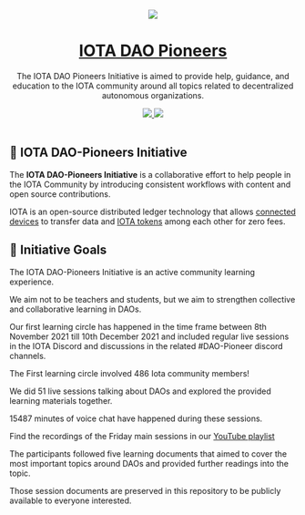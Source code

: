 <p align="center">
  <br>
  <a href="https://www.iota.org">
    <img src="https://images.ctfassets.net/xit7f234flxz/2UaYq5cR53ANDAKRT4HYWT/a4d962d037954adef7d0aa9a2e944a26/iota-small-logo.png"/>
  </a>
</p>


<h1 align="center"><a href="https://www.iota.org"> IOTA DAO Pioneers </a></h1>

<p align="center">The IOTA DAO Pioneers Initiative is aimed to provide help, guidance, and education to the IOTA community around all topics related to decentralized autonomous organizations.</p>

<p align="center">
  <a title="MIT License" href="LICENSE">
    <img src="https://img.shields.io/github/license/gridsome/gridsome.svg?style=flat-square&label=License&colorB=6cc24a">
  </a>
  <a title="Follow on Twitter" href="https://twitter.com/iota">
    <img src="https://img.shields.io/twitter/follow/iotatoken.svg?style=social&label=Follow%20@iota">
  </a>
  <br>
  <br>
</p>


## 🌳 IOTA DAO-Pioneers Initiative

The **IOTA DAO-Pioneers Initiative** is a collaborative effort to help people in the IOTA Community by introducing consistent workflows with content and open source contributions.

IOTA is an open-source distributed ledger technology that allows [connected devices](https://en.wikipedia.org/wiki/Connected_Devices) to transfer data and [IOTA tokens](https://wiki.iota.org/learn/about-iota/an-introduction-to-iota) among each other for zero fees.

## 🎯 Initiative Goals

The IOTA DAO-Pioneers Initiative is an active community learning experience.

We aim not to be teachers and students, but we aim to strengthen collective and collaborative learning in DAOs.

Our first learning circle has happened in the time frame between 8th November 2021 till 10th December 2021 and included regular live sessions in the IOTA Discord and discussions in the related #DAO-Pioneer discord channels.

The First learning circle involved 486 Iota community members!

We did 51 live sessions talking about DAOs and explored the provided learning materials together.

15487 minutes of voice chat have happened during these sessions.

Find the recordings of the Friday main sessions in our [YouTube playlist](https://youtube.com/playlist?list=PL5joP0FyJQU4A9__Ulub29j6LC_wqy6ux)

The participants followed five learning documents that aimed to cover the most important topics around DAOs and provided further readings into the topic.

Those session documents are preserved in this repository to be publicly available to everyone interested.
